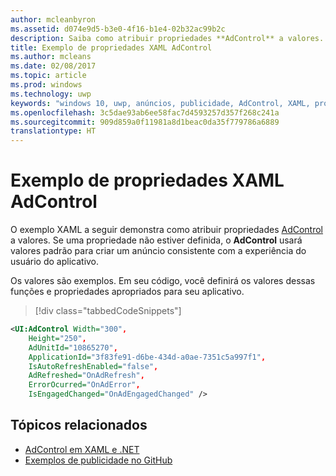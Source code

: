 ```yaml
---
author: mcleanbyron
ms.assetid: d074e9d5-b3e0-4f16-b1e4-02b32ac99b2c
description: Saiba como atribuir propriedades **AdControl** a valores.
title: Exemplo de propriedades XAML AdControl
ms.author: mcleans
ms.date: 02/08/2017
ms.topic: article
ms.prod: windows
ms.technology: uwp
keywords: "windows 10, uwp, anúncios, publicidade, AdControl, XAML, propriedades"
ms.openlocfilehash: 3c5dae93ab6ee58fac7d4593257d357f268c241a
ms.sourcegitcommit: 909d859a0f11981a8d1beac0da35f779786a6889
translationtype: HT
---
```

# <a name="adcontrol-xaml-properties-example"></a>Exemplo de propriedades XAML AdControl

O exemplo XAML a seguir demonstra como atribuir propriedades [AdControl](https://msdn.microsoft.com/library/windows/apps/microsoft.advertising.winrt.ui.adcontrol.aspx) a valores. Se uma propriedade não estiver definida, o **AdControl** usará valores padrão para criar um anúncio consistente com a experiência do usuário do aplicativo.

Os valores são exemplos. Em seu código, você definirá os valores dessas funções e propriedades apropriados para seu aplicativo.

> [!div class="tabbedCodeSnippets"]
``` xml
<UI:AdControl Width="300",
    Height="250",
    AdUnitId="10865270",
    ApplicationId="3f83fe91-d6be-434d-a0ae-7351c5a997f1",
    IsAutoRefreshEnabled="false",
    AdRefreshed="OnAdRefresh",
    ErrorOcurred="OnAdError",
    IsEngagedChanged="OnAdEngagedChanged" />
```

## <a name="related-topics"></a>Tópicos relacionados

* [AdControl em XAML e .NET](adcontrol-in-xaml-and--net.md)
* [Exemplos de publicidade no GitHub](http://aka.ms/githubads)

 
